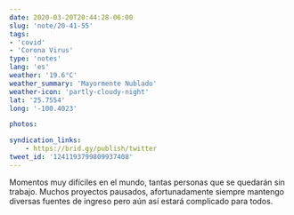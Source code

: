 ```yaml
---
date: 2020-03-20T20:44:28-06:00
slug: 'note/20-41-55'
tags:
- 'covid'
- 'Corona Virus'
type: 'notes'
lang: 'es'
weather: '19.6°C'
weather_summary: 'Mayormente Nublado'
weather-icon: 'partly-cloudy-night'
lat: '25.7554'
long: '-100.4023'

photos:

syndication_links:
    - https://brid.gy/publish/twitter
tweet_id: '1241193799809937408'
---
```

Momentos muy difíciles en el mundo, tantas personas que se quedarán sin trabajo. Muchos proyectos pausados, afortunadamente siempre mantengo diversas fuentes de ingreso pero aún así estará complicado para todos.